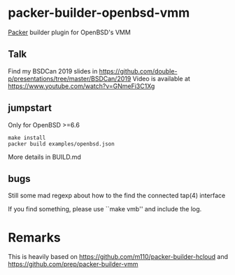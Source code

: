 # packer-builder-openbsd-vmm
[Packer](https://packer.io/) builder plugin for OpenBSD's VMM

## Talk
Find my BSDCan 2019 slides in https://github.com/double-p/presentations/tree/master/BSDCan/2019
Video is available at https://www.youtube.com/watch?v=GNmeFi3C1Xg

## jumpstart
Only for OpenBSD >=6.6
```
make install
packer build examples/openbsd.json
```
More details in BUILD.md

## bugs
Still some mad regexp about how to the find the connected tap(4) interface

If you find something, please use ``make vmb'' and include the log.

# Remarks
This is heavily based on https://github.com/m110/packer-builder-hcloud and
https://github.com/prep/packer-builder-vmm
